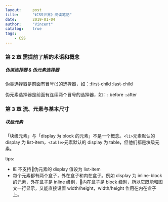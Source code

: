 ```yaml
---
layout:     post
title:      "《CSS世界》阅读笔记"
date:       2019-01-04
author:     "Vincent"
catalog:    true
tags:
    - CSS
---
```


### 第 2 章 需提前了解的术语和概念

##### 伪类选择器 & 伪元素选择器

伪类选择器是前面有冒号(:)的选择器，如：:first-child :last-child

伪元素选择器是前面有连续两个冒号的选择器，如：::before ::after

### 第 3 章 流、元素与基本尺寸

##### 块级元素

「块级元素」与「display 为 block 的元素」不是一个概念。`<li>`元素默认的 display 为 list-item，`<table>`元素默认的 display 为 table，但他们都是块级元素。

tips:

- IE 不支持伪元素的 display 值设为 list-item
- 每个元素都有两个盒子，外在盒子和内在盒子。例如 display 为 inline-block 的元素，外在盒子是 inline 级别，内在盒子是 block 级别，所以它既能和图文一行显示，又能直接设置 width/height，width/height 作用在内在盒子上。
